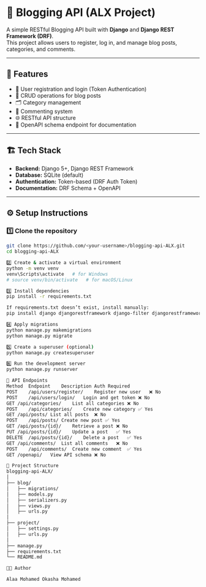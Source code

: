 # 📝 Blogging API (ALX Project)

A simple RESTful Blogging API built with **Django** and **Django REST Framework (DRF)**.  
This project allows users to register, log in, and manage blog posts, categories, and comments.

---

## 🚀 Features

- 🔐 User registration and login (Token Authentication)
- 📰 CRUD operations for blog posts
- 🗂️ Category management
- 💬 Commenting system
- 🌐 RESTful API structure
- 📜 OpenAPI schema endpoint for documentation

---

## 🏗️ Tech Stack

- **Backend:** Django 5+, Django REST Framework  
- **Database:** SQLite (default)  
- **Authentication:** Token-based (DRF Auth Token)  
- **Documentation:** DRF Schema + OpenAPI  

---

## ⚙️ Setup Instructions

### 1️⃣ Clone the repository
```bash
git clone https://github.com/<your-username>/blogging-api-ALX.git
cd blogging-api-ALX

2️⃣ Create & activate a virtual environment
python -m venv venv
venv\Scripts\activate   # for Windows
# source venv/bin/activate   # for macOS/Linux

3️⃣ Install dependencies
pip install -r requirements.txt

If requirements.txt doesn’t exist, install manually:
pip install django djangorestframework django-filter djangorestframework-simplejwt

4️⃣ Apply migrations
python manage.py makemigrations
python manage.py migrate

5️⃣ Create a superuser (optional)
python manage.py createsuperuser

6️⃣ Run the development server
python manage.py runserver

🧭 API Endpoints
Method	Endpoint	Description	Auth Required
POST	/api/users/register/	Register new user	❌ No
POST	/api/users/login/	Login and get token	❌ No
GET	/api/categories/	List all categories	❌ No
POST	/api/categories/	Create new category	✅ Yes
GET	/api/posts/	List all posts	❌ No
POST	/api/posts/	Create new post	✅ Yes
GET	/api/posts/{id}/	Retrieve a post	❌ No
PUT	/api/posts/{id}/	Update a post	✅ Yes
DELETE	/api/posts/{id}/	Delete a post	✅ Yes
GET	/api/comments/	List all comments	❌ No
POST	/api/comments/	Create new comment	✅ Yes
GET	/openapi/	View API schema	❌ No

🧠 Project Structure
blogging-api-ALX/
│
├── blog/
│   ├── migrations/
│   ├── models.py
│   ├── serializers.py
│   ├── views.py
│   ├── urls.py
│
├── project/
│   ├── settings.py
│   ├── urls.py
│
├── manage.py
├── requirements.txt
└── README.md

👨‍💻 Author

Alaa Mohamed Okasha Mohamed